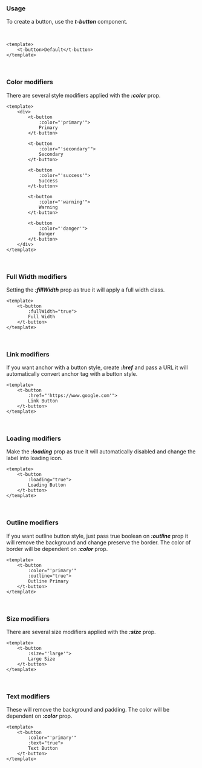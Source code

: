### Usage
To create a button, use the ***t-button*** component.

&nbsp;
&nbsp;
&nbsp;

```vue
<template>
    <t-button>Default</t-button>
</template>
```

&nbsp;
&nbsp;
&nbsp;

### Color modifiers
There are several style modifiers applied with the ***:color*** prop.
```vue
<template>
    <div>
        <t-button
            :color="'primary'">
            Primary
        </t-button>

        <t-button
            :color="'secondary'">
            Secondary
        </t-button>

        <t-button
            :color="'success'">
            Success
        </t-button>

        <t-button
            :color="'warning'">
            Warning
        </t-button>

        <t-button
            :color="'danger'">
            Danger
        </t-button>
    </div>
</template>
```

&nbsp;
&nbsp;
&nbsp;

### Full Width modifiers
Setting the ***:fillWidth*** prop as true it will apply a full width class.

```vue
<template>
    <t-button
        :fullWidth="true">
        Full Width
    </t-button>
</template>
```

&nbsp;
&nbsp;
&nbsp;

### Link modifiers
If you want anchor with a button style, create ***:href*** and pass a URL it will automatically convert anchor tag with a button style.

```vue
<template>
    <t-button
        :href="'https://www.google.com'">
        Link Button
    </t-button>
</template>
```

&nbsp;
&nbsp;
&nbsp;

### Loading modifiers
Make the ***:loading*** prop as true it will automatically disabled and change the label into loading icon.

```vue
<template>
    <t-button
        :loading="true">
        Loading Button
    </t-button>
</template>
```

&nbsp;
&nbsp;
&nbsp;

### Outline modifiers
If you want outline button style, just pass true boolean on ***:outline*** prop it will remove the background and change preserve the border. The color of border will be dependent on ***:color*** prop.

```vue
<template>
    <t-button
        :color="'primary'"
        :outline="true">
        Outline Primary
    </t-button>
</template>
```

&nbsp;
&nbsp;
&nbsp;

### Size modifiers
There are several size modifiers applied with the ***:size*** prop.

```vue
<template>
    <t-button
        :size="'large'">
        Large Size
    </t-button>
</template>
```

&nbsp;
&nbsp;
&nbsp;

### Text modifiers
These will remove the background and padding. The color will be dependent on ***:color*** prop.

```vue
<template>
    <t-button
        :color="'primary'"
        :text="true">
        Text Button
    </t-button>
</template>
```
